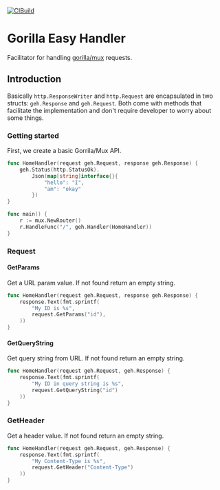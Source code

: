 [![CIBuild](https://github.com/vinyguedess/gorilla-easy-handler/actions/workflows/ci.yaml/badge.svg)](https://github.com/vinyguedess/gorilla-easy-handler/actions/workflows/ci.yaml)

# Gorilla Easy Handler
Facilitator for handling [gorilla/mux](https://github.com/gorilla/mux) requests.

## Introduction
Basically `http.ResponseWriter` and `http.Request` are encapsulated in two structs:
`geh.Response` and `geh.Request`. Both come with methods that facilitate the implementation
and don't require developer to worry about some things.

### Getting started
First, we create a basic Gorrila/Mux API.

```go
func HomeHandler(request geh.Request, response geh.Response) {
	geh.Status(http.StatusOk).
		Json(map[string]interface{}{
            "hello": "I",
            "am": "okay"
        })
}

func main() {
    r := mux.NewRouter()
    r.HandleFunc("/", geh.Handler(HomeHandler))
}
```

### Request

#### GetParams
Get a URL param value. If not found return an empty string.
```go
func HomeHandler(request geh.Request, response geh.Response) {
	response.Text(fmt.sprintf(
		"My ID is %s", 
		request.GetParams("id"),
    ))
}
```

#### GetQueryString
Get query string from URL. If not found return an empty string.

```go
func HomeHandler(request geh.Request, geh.Response) {
	response.Text(fmt.sprintf(
	    "My ID in query string is %s",
	    request.GetQueryString("id")
    ))
}
```

### GetHeader
Get a header value. If not found return an empty string.

```go
func HomeHandler(request geh.Request, geh.Response) {
	response.Text(fmt.sprintf(
	    "My Content-Type is %s",
	    request.GetHeader("Content-Type")
    ))
}
```
